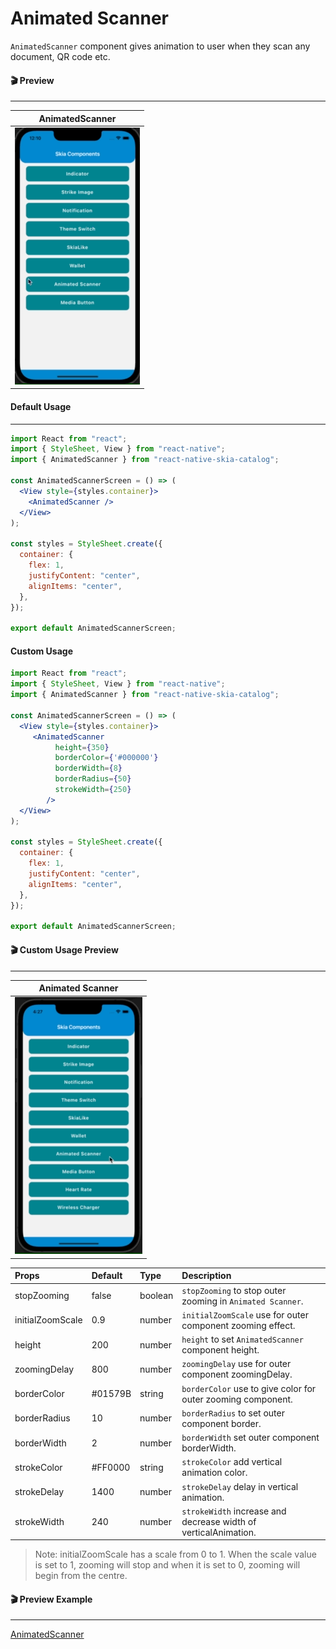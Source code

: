 # Animated Scanner

`AnimatedScanner` component gives animation to user when they scan any document, QR code etc.

#### 🎬 Preview

---

|                AnimatedScanner                 |
| :--------------------------------------------: |
| ![alt tag](/assets/DefaultAnimatedScanner.gif) |

#### Default Usage

---

```jsx
import React from "react";
import { StyleSheet, View } from "react-native";
import { AnimatedScanner } from "react-native-skia-catalog";

const AnimatedScannerScreen = () => (
  <View style={styles.container}>
    <AnimatedScanner />
  </View>
);

const styles = StyleSheet.create({
  container: {
    flex: 1,
    justifyContent: "center",
    alignItems: "center",
  },
});

export default AnimatedScannerScreen;
```

#### Custom Usage

```jsx
import React from "react";
import { StyleSheet, View } from "react-native";
import { AnimatedScanner } from "react-native-skia-catalog";

const AnimatedScannerScreen = () => (
  <View style={styles.container}>
     <AnimatedScanner
          height={350}
          borderColor={'#000000'}
          borderWidth={8}
          borderRadius={50}
          strokeWidth={250}
        />
  </View>
);

const styles = StyleSheet.create({
  container: {
    flex: 1,
    justifyContent: "center",
    alignItems: "center",
  },
});

export default AnimatedScannerScreen;
```

#### 🎬 Custom Usage Preview

---

|               Animated Scanner                |
| :-------------------------------------------: |
| ![alt tag](/assets/CustomAnimatedScanner.gif) |

| Props            | Default | Type    | Description                                                     |
| :--------------- | :------ | :------ | :-------------------------------------------------------------- |
| stopZooming      | false   | boolean | `stopZooming` to stop outer zooming in `Animated Scanner`.      |
| initialZoomScale | 0.9     | number  | `initialZoomScale` use for outer component zooming effect.      |
| height           | 200     | number  | `height` to set `AnimatedScanner` component height.             |
| zoomingDelay     | 800     | number  | `zoomingDelay` use for outer component zoomingDelay.            |
| borderColor      | #01579B | string  | `borderColor` use to give color for outer zooming component.    |
| borderRadius     | 10      | number  | `borderRadius` to set outer component border.                   |
| borderWidth      | 2       | number  | `borderWidth` set outer component borderWidth.                  |
| strokeColor      | #FF0000 | string  | `strokeColor` add vertical animation color.                     |
| strokeDelay      | 1400    | number  | `strokeDelay` delay in vertical animation.                      |
| strokeWidth      | 240     | number  | `strokeWidth` increase and decrease width of verticalAnimation. |

> Note: initialZoomScale has a scale from 0 to 1. When the scale value is set to 1, zooming will stop and when it is set to 0, zooming will begin from the centre.

#### 🎬 Preview Example

---

[AnimatedScanner](/example/src/modules/AnimatedScanner/AnimatedScannerScreen.tsx)
